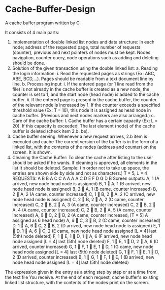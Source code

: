 # Cache-Buffer-Design
A cache buffer program written by C

It consists of 4 main parts:
1. Implementation of double linked list nodes and data structure:
In each node; address of the requested page, total number of requests (counter), previous and next
pointers of nodes must be kept. Nodes navigation, counter query, node
operations such as adding and deleting should be done.
2. Solution of the given transaction using the double linked list:
  a. Reading the login information:
    i. Read the requested pages as strings (Ex: ABC, ABE, BCD,…).
    Pages should be readable from a text document line by line.
  b. Processing input:
    i. If the entered page (or 1 line read from the file) is not already in the cache buffer
    is created as a new node, the counter is set to 1, and the start node (head
    node) is added to the cache buffer.
    ii. If the entered page is present in the cache buffer, the counter of the relevant node is increased by 1.
    If the counter exceeds a specified threshold value (Ex: T = 10), this node
    It is assigned as head node in cache buffer. (Previous and next nodes
    markers are also arranged.)
  c. Care of the cache buffer:
    I. Cache buffer has a certain capacity (Ex: L = 20). If this capacity is exceeded,
    The last element (node) of the cache buffer is deleted (check item 2.b.
    be).
3. Cache buffer serving: Whenever a new request arrives, 2.b item is executed and cache
The current version of the buffer is in the form of a linked list, with the contents of the nodes (address and counter) on the screen.
It is shown.
4. Cleaning the Cache Buffer: To clear the cache after listing to the user
should be asked if he wants. If cleaning is approved, all elements in the list
It should be deleted.
Sample:
(In order not to take up space, the entries are shown side by side and not as characters.)
T = 5, L = 4
REQUESTS: A B B A C C A A A A C D E F D G D B
Screen outputs:
A, 1 (A arrived, new node head node is assigned)
B, 1  A, 1 (B arrived, new node head node is assigned)
B, 2  A, 1 (B came, counter increased)
B, 2  A, 2 (A came, counter increased)
C, 1  B, 2  A, 2 (C arrived, new node head node is assigned)
C, 2  B, 2  A, 2 (C came, counter increased)
C, 2  B, 2  A, 3 (A came, counter increased)
C, 2  B, 2  A, 4 (A came, counter increased)
C, 2  B, 2  A, 5 (A came, counter increased)
A, 6  C, 2  B, 2 (A came, counter increased, [T = 5] A assigned as 6 head node)
A, 6  C, 3  B, 2 (C came, counter increased)
D, 1  A, 6  C, 2  B, 2 (D arrived, new node head node is assigned)
E, 1  D, 1  A, 6  C, 2 (E came, new node head node assigned [L = 4] last (5th) node deleted)
F, 1  E, 1  D, 1  A, 6 (F arrived, new node head node assigned [L = 4] last (5th) node deleted)
F, 1  E, 1  D, 2  A, 6 (D arrived, counter increased)
G, 1  F, 1  E, 1  D, 1 (G came, new node head node assigned [L = 4] last (5th) node deleted)
G, 1  F, 1  E, 1  D, 2 (D arrived, counter increased)
B, 1  G, 1  F, 1  E, 1 (B arrived, new node head node assigned [L = 4] last (5th) node deleted)

The expression given in the entry as a string step by step or at a time from the text file
You receive. At the end of each request, cache buffer's existing linked list structure, with the contents of the nodes
print on the screen.

